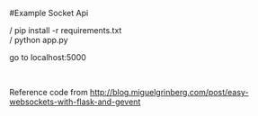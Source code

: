 #Example Socket Api

/ pip install -r requirements.txt </br>
/ python app.py

go to localhost:5000

</br>

Reference code from http://blog.miguelgrinberg.com/post/easy-websockets-with-flask-and-gevent

